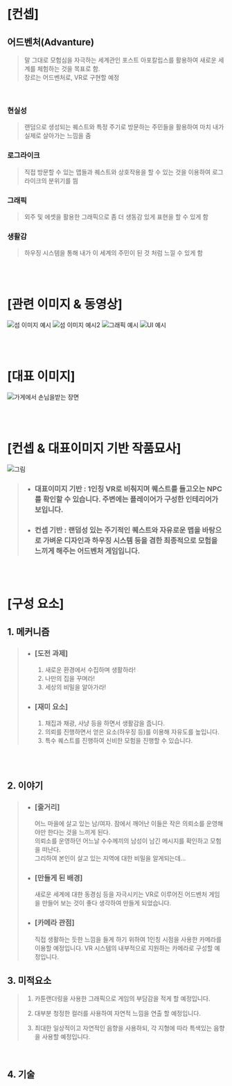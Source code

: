 # [컨셉]

## 어드벤처(Advanture)
 > 말 그대로 모험심을 자극하는 세계관인 포스트 아포칼립스를 활용하여 새로운 세계를 체험하는 것을 목표로 함.  
 장르는 어드벤처로, VR로 구현할 예정

<br>

### 현실성 
 > 랜덤으로 생성되는 퀘스트와 특정 주기로 방문하는 주민들을 활용하여 마치 내가 실제로 살아가는 느낌을 줌
### 로그라이크
 > 직접 방문할 수 있는 맵들과 퀘스트와 상호작용을 할 수 있는 것을 이용하여 로그라이크의 분위기를 띔
### 그래픽 
 > 외주 및 에셋을 활용한 그래픽으로 좀 더 생동감 있게 표현을 할 수 있게 함
### 생활감
 > 하우징 시스템을 통해 내가 이 세계의 주민이 된 것 처럼 느낄 수 있게 함

<br><br>
# [관련 이미지 & 동영상]

![섬 이미지 예시](./img/island1.png)
![섬 이미지 예시2](./img/island2.png)
![그래픽 예시](./img/playEx.png)
![UI 예시](./img/UI_Image2.png)

<br><br>
# [대표 이미지]
![가게에서 손님을받는 장면](./img/playImage.png)

<br><br>
# [컨셉 & 대표이미지 기반 작품묘사]
![그림](./img/UI_Image.png)
> * ### 대표이미지 기반 : 1인칭 VR로 비춰지며 퀘스트를 들고오는 NPC를 확인할 수 있습니다. 주변에는 플레이어가 구성한 인테리어가 보입니다.
>
> * ### 컨셉 기반 : 랜덤성 있는 주기적인 퀘스트와 자유로운 맵을 바탕으로 가벼운 디자인과 하우징 시스템 등을 겸한 최종적으로 모험을 느끼게 해주는 어드벤처 게임입니다.

<br><br>
# [구성 요소]

## 1. 메커니즘

> * ### [도전 과제]
>   1. 새로운 환경에서 수집하며 생활하라!
>   2. 나만의 집을 꾸며라!
>   3. 세상의 비밀을 알아가라!
> * ### [재미 요소]
>   1. 채집과 채광, 사냥 등을 하면서 생활감을 줍니다.
>   2. 의뢰를 진행하면서 얻은 요소(하우징 등)를 이용해 자유도를 높입니다.
>   3. 특수 퀘스트를 진행하여 신비한 모험을 진행할 수 있습니다.
<br>

<br>

## 2. 이야기

> * ### [줄거리]
>   어느 마을에 살고 있는 남/여자. 잠에서 깨어난 이들은 작은 의뢰소를 운영해야만 한다는 것을 느끼게 된다.  
    의뢰소를 운영하던 어느날 수수께끼의 남성이 남긴 메시지를 확인하고 모험을 떠난다.  
    그리하여 본인이 살고 있는 지역에 대한 비밀을 알게되는데...
>
> * ### [만들게 된 배경] 
>   새로운 세계에 대한 동경심 등을 자극시키는 VR로 이루어진 어드벤처 게임을 만들어 보는 것이 좋다 생각하여 만들게 되었습니다.
>
> * ### [카메라 관점]
>   직접 생활하는 듯한 느낌을 들게 하기 위하여 1인칭 시점을 사용한 카메라를 이용할 예정입니다. VR 시스템의 내부적으로 지원하는 카메라로 구성할 예정입니다.

## 3. 미적요소

> 1. 카툰랜더링을 사용한 그래픽으로 게임의 부담감을 적게 할 예정입니다.
>
> 2. 대부분 청정한 컬러를 사용하여 자연적 느낌을 연출 할 예정입니다.
>
> 3. 최대한 일상적이고 자연적인 음향을 사용하되, 각 지형에 따라 특색있는 음향을 사용할 예정입니다.

<br>

## 4. 기술

